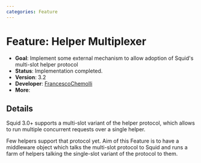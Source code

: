```yaml
---
categories: Feature
---
```

# Feature: Helper Multiplexer
- **Goal**: Implement some external mechanism to allow adoption of
    Squid's multi-slot helper protocol
- **Status**: Implementation completed.
- **Version**: 3.2
- **Developer**:
    [FrancescoChemolli](/FrancescoChemolli)
- **More**:
   
## Details

Squid 3.0+ supports a multi-slot variant of the helper protocol, which
allows to run multiple concurrent requests over a single helper.

Few helpers support that protocol yet. Aim of this Feature is to have a
middleware object which talks the multi-slot protocol to Squid and runs
a farm of helpers talking the single-slot variant of the protocol to
them.

